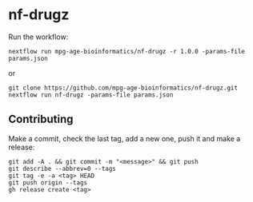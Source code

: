# nf-drugz

Run the workflow:
```
nextflow run mpg-age-bioinformatics/nf-drugz -r 1.0.0 -params-file params.json
```
or
```
git clone https://github.com/mpg-age-bioinformatics/nf-drugz.git
nextflow run nf-drugz -params-file params.json
```

## Contributing

Make a commit, check the last tag, add a new one, push it and make a release:
```
git add -A . && git commit -m "<message>" && git push
git describe --abbrev=0 --tags
git tag -e -a <tag> HEAD
git push origin --tags
gh release create <tag>
```
